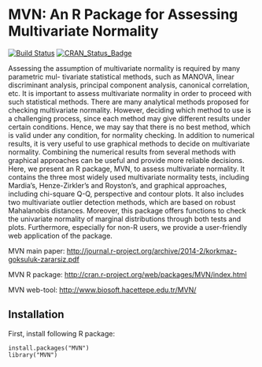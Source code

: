 # MVN: An R Package for Assessing Multivariate Normality[![Build Status](https://travis-ci.org/selcukorkmaz/MVN.svg?branch=master)](https://travis-ci.org/selcukorkmaz/MVN) [![CRAN_Status_Badge](http://www.r-pkg.org/badges/version/MVN)](http://cran.r-project.org/web/packages/MVN)Assessing the assumption of multivariate normality is required by many parametric mul- tivariate statistical methods, such as MANOVA, linear discriminant analysis, principal component analysis, canonical correlation, etc. It is important to assess multivariate normality in order to proceed with such statistical methods. There are many analytical methods proposed for checking multivariate normality. However, deciding which method to use is a challenging process, since each method may give different results under certain conditions. Hence, we may say that there is no best method, which is valid under any condition, for normality checking. In addition to numerical results, it is very useful to use graphical methods to decide on multivariate normality. Combining the numerical results from several methods with graphical approaches can be useful and provide more reliable decisions. Here, we present an R package, MVN, to assess multivariate normality. It contains the three most widely used multivariate normality tests, including Mardia’s, Henze-Zirkler’s and Royston’s, and graphical approaches, including chi-square Q-Q, perspective and contour plots. It also includes two multivariate outlier detection methods, which are based on robust Mahalanobis distances. Moreover, this package offers functions to check the univariate normality of marginal distributions through both tests and plots. Furthermore, especially for non-R users, we provide a user-friendly web application of the package.MVN main paper: http://journal.r-project.org/archive/2014-2/korkmaz-goksuluk-zararsiz.pdfMVN R package: http://cran.r-project.org/web/packages/MVN/index.htmlMVN web-tool: http://www.biosoft.hacettepe.edu.tr/MVN/Installation------------First, install following R package:    install.packages("MVN")    library("MVN")